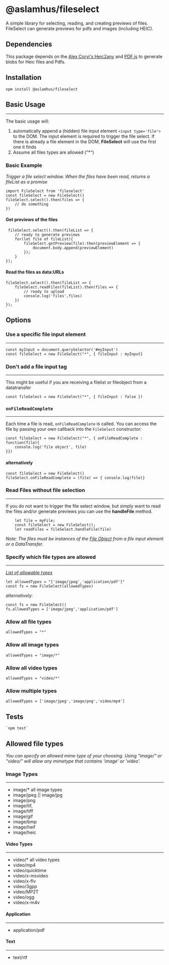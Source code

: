 # @aslamhus/fileselect

A simple library for selecting, reading, and creating previews of files. FileSelect can generate previews for pdfs and images (including HEIC).

## Dependencies

This package depends on the [Alex Corvi's Heic2any](https://alexcorvi.github.io/heic2any/) and [PDF.js](https://github.com/mozilla/pdf.js) to generate  blobs for Heic files and Pdfs.

## Installation

`npm install @aslamhus/fileselect`

## Basic Usage

***
The basic usage will:

1. automatically append a (hidden) file input element  `<input type='file'>`  to the DOM. The input element is required to trigger the file select. If there is already a file element in the DOM, **FileSelect** will use the first one it finds
2. Assume all files types are allowed ("*")

### Basic Example

_Trigger a file select window._
_When the files have been read, returns a fileList as a promise_

    import FileSelect from 'fileselect'
    const fileSelect = new FileSelect()
    fileSelect.select().then(files => { 
        // do something
    })

#### Get previews of the files

     fileSelect.select().then(fileList => {
        // ready to generate previews
        for(let file of fileList){
            fileSelect.getPreview(file).then(previewElement => {
                document.body.append(previewElement)
            });
        }
    });

#### Read the files as data:URLs

    fileSelect.select().then(fileList => {
        fileSelect.readFiles(fileList).then(files => {
            // ready to upload
            console.log('files',files)
        })
    });

## Options

### Use a specific file input element

***
    const myInput = document.querySelector('#myInput')
    const fileSelect = new FileSelect("*", { fileInput : myInput}

### Don't add a file input tag

***
This might be useful if you are receiving a filelist or fileobject from a datatransfer

    const fileSelect = new FileSelect("*", { fileInput : false })

### `onFileReadComplete`

***
Each time a file is read, `onFileReadComplete` is called. You can access the file by passing your own callback into the `FileSelect` constructor:

    const fileSelect = new FileSelect("*", { onFileReadComplete : function(file){
        console.log('file object', file)
    }})

#### alternatively

    const fileSelect = new FileSelect()
    fileSelect.onFileReadComplete = (file) => { console.log(file)}

### Read Files without file selection

***
If you do not want to trigger the file select window, but simply want to read the files and/or generate previews you can use the **handleFile** method.

        let file = myFile;
        const fileSelect = new FileSelect();
        let readFiles = fileSelect.handleFile(file)

_Note: The files must be instances of the [File Object](https://developer.mozilla.org/en-US/docs/Web/API/File) from a file input element or a DataTransfer._

### Specify which file types are allowed

***
_[List of allowable types](#allowed-file-types "Go to list")_

    let allowedTypes = "['image/jpeg','application/pdf']"
    const fs = new FileSelect(allowedTypes)

_alternatively:_

    const fs = new FileSelect()
    fs.allowedTypes = ['image/jpeg','application/pdf']

### Allow all file types

    allowedTypes = "*"

### Allow all image types

    allowedTypes = "image/*"

### Allow all video types

    allowedTypes = "video/*" 

### Allow multiple types

    allowedTypes = ['image/jpeg','image/png','video/mp4']

## Tests

    `npm test`

## Allowed file types

_You can specify an allowed mime type of your choosing. Using "image/*" or "video/*" will allow any mimetype that contains 'image' or 'video'._

### **Image Types**

***

* image/*  all image types
* image/jpeg || image/jpg
* image/png
* image/tif,
* image/tiff
* image/gif
* image/bmp
* image/heif
* image/heic

#### **Video Types**

***

* video/* all video types
* video/mp4
* video/quicktime
* video/x-msvideo
* video/x-flv
* video/3gpp
* video/MP2T
* video/ogg
* video/x-m4v

#### **Application**

***

* application/pdf

#### **Text**

***

* text/rtf

